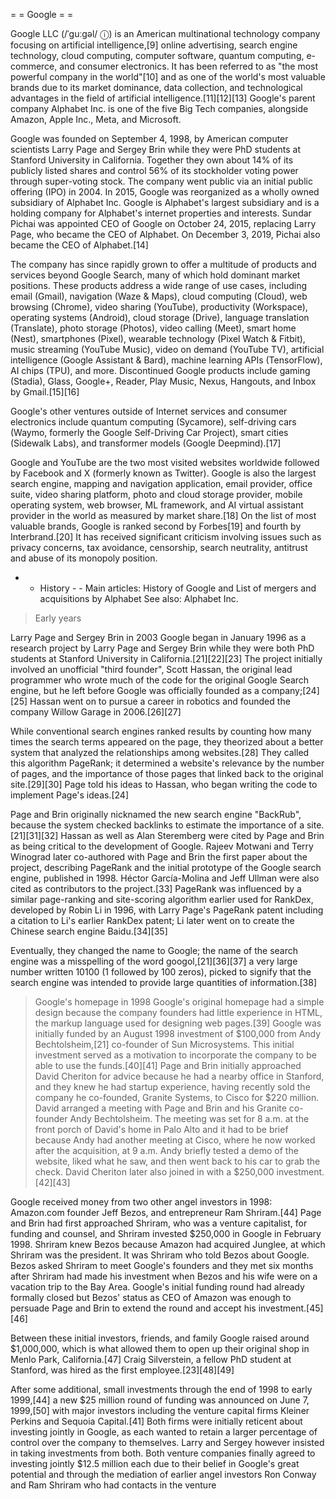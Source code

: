 = = Google = =

Google LLC (/ˈɡuːɡəl/ ⓘ) is an American multinational technology company focusing on artificial intelligence,[9] online advertising, search engine technology, cloud computing, computer software, quantum computing, e-commerce, and consumer electronics. It has been referred to as "the most powerful company in the world"[10] and as one of the world's most valuable brands due to its market dominance, data collection, and technological advantages in the field of artificial intelligence.[11][12][13] Google's parent company Alphabet Inc. is one of the five Big Tech companies, alongside Amazon, Apple Inc., Meta, and Microsoft.

Google was founded on September 4, 1998, by American computer scientists Larry Page and Sergey Brin while they were PhD students at Stanford University in California. Together they own about 14% of its publicly listed shares and control 56% of its stockholder voting power through super-voting stock. The company went public via an initial public offering (IPO) in 2004. In 2015, Google was reorganized as a wholly owned subsidiary of Alphabet Inc. Google is Alphabet's largest subsidiary and is a holding company for Alphabet's internet properties and interests. Sundar Pichai was appointed CEO of Google on October 24, 2015, replacing Larry Page, who became the CEO of Alphabet. On December 3, 2019, Pichai also became the CEO of Alphabet.[14]

The company has since rapidly grown to offer a multitude of products and services beyond Google Search, many of which hold dominant market positions. These products address a wide range of use cases, including email (Gmail), navigation (Waze & Maps), cloud computing (Cloud), web browsing (Chrome), video sharing (YouTube), productivity (Workspace), operating systems (Android), cloud storage (Drive), language translation (Translate), photo storage (Photos), video calling (Meet), smart home (Nest), smartphones (Pixel), wearable technology (Pixel Watch & Fitbit), music streaming (YouTube Music), video on demand (YouTube TV), artificial intelligence (Google Assistant & Bard), machine learning APIs (TensorFlow), AI chips (TPU), and more. Discontinued Google products include gaming (Stadia), Glass, Google+, Reader, Play Music, Nexus, Hangouts, and Inbox by Gmail.[15][16]

Google's other ventures outside of Internet services and consumer electronics include quantum computing (Sycamore), self-driving cars (Waymo, formerly the Google Self-Driving Car Project), smart cities (Sidewalk Labs), and transformer models (Google Deepmind).[17]

Google and YouTube are the two most visited websites worldwide followed by Facebook and X (formerly known as Twitter). Google is also the largest search engine, mapping and navigation application, email provider, office suite, video sharing platform, photo and cloud storage provider, mobile operating system, web browser, ML framework, and AI virtual assistant provider in the world as measured by market share.[18] On the list of most valuable brands, Google is ranked second by Forbes[19] and fourth by Interbrand.[20] It has received significant criticism involving issues such as privacy concerns, tax avoidance, censorship, search neutrality, antitrust and abuse of its monopoly position.

- - History - -
Main articles: History of Google and List of mergers and acquisitions by Alphabet
See also: Alphabet Inc.

> Early years

Larry Page and Sergey Brin in 2003
Google began in January 1996 as a research project by Larry Page and Sergey Brin while they were both PhD students at Stanford University in California.[21][22][23] The project initially involved an unofficial "third founder", Scott Hassan, the original lead programmer who wrote much of the code for the original Google Search engine, but he left before Google was officially founded as a company;[24][25] Hassan went on to pursue a career in robotics and founded the company Willow Garage in 2006.[26][27]

While conventional search engines ranked results by counting how many times the search terms appeared on the page, they theorized about a better system that analyzed the relationships among websites.[28] They called this algorithm PageRank; it determined a website's relevance by the number of pages, and the importance of those pages that linked back to the original site.[29][30] Page told his ideas to Hassan, who began writing the code to implement Page's ideas.[24]

Page and Brin originally nicknamed the new search engine "BackRub", because the system checked backlinks to estimate the importance of a site.[21][31][32] Hassan as well as Alan Steremberg were cited by Page and Brin as being critical to the development of Google. Rajeev Motwani and Terry Winograd later co-authored with Page and Brin the first paper about the project, describing PageRank and the initial prototype of the Google search engine, published in 1998. Héctor García-Molina and Jeff Ullman were also cited as contributors to the project.[33] PageRank was influenced by a similar page-ranking and site-scoring algorithm earlier used for RankDex, developed by Robin Li in 1996, with Larry Page's PageRank patent including a citation to Li's earlier RankDex patent; Li later went on to create the Chinese search engine Baidu.[34][35]

Eventually, they changed the name to Google; the name of the search engine was a misspelling of the word googol,[21][36][37] a very large number written 10100 (1 followed by 100 zeros), picked to signify that the search engine was intended to provide large quantities of information.[38]

> Google's homepage in 1998
Google's original homepage had a simple design because the company founders had little experience in HTML, the markup language used for designing web pages.[39]
Google was initially funded by an August 1998 investment of $100,000 from Andy Bechtolsheim,[21] co-founder of Sun Microsystems. This initial investment served as a motivation to incorporate the company to be able to use the funds.[40][41] Page and Brin initially approached David Cheriton for advice because he had a nearby office in Stanford, and they knew he had startup experience, having recently sold the company he co-founded, Granite Systems, to Cisco for $220 million. David arranged a meeting with Page and Brin and his Granite co-founder Andy Bechtolsheim. The meeting was set for 8 a.m. at the front porch of David's home in Palo Alto and it had to be brief because Andy had another meeting at Cisco, where he now worked after the acquisition, at 9 a.m. Andy briefly tested a demo of the website, liked what he saw, and then went back to his car to grab the check. David Cheriton later also joined in with a $250,000 investment.[42][43]

Google received money from two other angel investors in 1998: Amazon.com founder Jeff Bezos, and entrepreneur Ram Shriram.[44] Page and Brin had first approached Shriram, who was a venture capitalist, for funding and counsel, and Shriram invested $250,000 in Google in February 1998. Shriram knew Bezos because Amazon had acquired Junglee, at which Shriram was the president. It was Shriram who told Bezos about Google. Bezos asked Shriram to meet Google's founders and they met six months after Shriram had made his investment when Bezos and his wife were on a vacation trip to the Bay Area. Google's initial funding round had already formally closed but Bezos' status as CEO of Amazon was enough to persuade Page and Brin to extend the round and accept his investment.[45][46]

Between these initial investors, friends, and family Google raised around $1,000,000, which is what allowed them to open up their original shop in Menlo Park, California.[47] Craig Silverstein, a fellow PhD student at Stanford, was hired as the first employee.[23][48][49]

After some additional, small investments through the end of 1998 to early 1999,[44] a new $25 million round of funding was announced on June 7, 1999,[50] with major investors including the venture capital firms Kleiner Perkins and Sequoia Capital.[41] Both firms were initially reticent about investing jointly in Google, as each wanted to retain a larger percentage of control over the company to themselves. Larry and Sergey however insisted in taking investments from both. Both venture companies finally agreed to investing jointly $12.5 million each due to their belief in Google's great potential and through the mediation of earlier angel investors Ron Conway and Ram Shriram who had contacts in the venture
